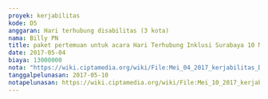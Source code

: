 ```yaml
---
proyek: kerjabilitas
kode: D5
anggaran: Hari terhubung disabilitas (3 kota)
nama: Billy PN
title: paket pertemuan untuk acara Hari Terhubung Inklusi Surabaya 10 Mei 2017
date: 2017-05-04
biaya: 13000000
nota: "https://wiki.ciptamedia.org/wiki/File:Mei_04_2017_kerjabilitas_D5_DP_sewa_room_billy.jpg"
tanggalpelunasan: 2017-05-10
notapelunasan: https://wiki.ciptamedia.org/wiki/File:Mei_10_2017_kerjabilitas_D5_pelunasan_sewa_room_billy.jpg
---
```

